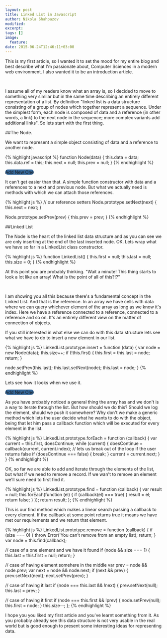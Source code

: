 ```yaml
---
layout: post
title: Linked List in Javascript
author: Nikola Shahpazov
modified:
excerpt:
tags: []
image:
  feature:
date: 2015-06-24T12:46:11+03:00
---
```

<style>

.btn {
  border-radius: 12px;
  background-color: #336699;
  cursor: pointer;
}

.node {
  stroke: #fff;
  stroke-width: 1.5px;
}

.link {
  stroke: #999;
  stroke-opacity: .6;
}

</style>
<script src="https://cdnjs.cloudflare.com/ajax/libs/d3/3.5.5/d3.min.js" charset="utf-8"></script>
<script>
  function Canvas(id, width, height, radius, charge) {
    this.radius = radius;

    this.data = {
      nodes: [],
      links: []
    };
    this.size = 0;

    this.force = d3.layout.force()
      .charge(charge)
      .gravity(0.003)
      .linkDistance(40)
      .size([width, height]);

    this.svg = d3.select(id).append("svg")
        .attr("width", width)
        .attr("height", height);
  }

  // static color for all
  Canvas.color = d3.scale.category20();

  Canvas.prototype.redraw = function () {
    this.node = this.node.data(this.data.nodes);
    this.node.enter().insert("circle")
      .attr("class", "node")
      .attr("r", this.radius)
      .style("fill", function (d) {
        return Canvas.color(d.group);
      })
      .call(this.force.drag);

    this.link = this.link.data(this.data.links);
    this.link.enter().insert("line", ".node")
      .attr("class", "link");

    return this.force.start();
  }

  Canvas.prototype.addNode = function (node) {
    this.data.nodes.push(node);
    this.size++;
  };

  Canvas.prototype.addEdge = function (edge) {
    this.data.links.push(edge);
  };

  Canvas.prototype.start = function () {
    var self = this;
    this.force.nodes(this.data.nodes)
      .links(this.data.links)
      .start();

    this.link = this.svg.selectAll(".link")
    .data(this.data.links)
    .enter().append("line")
      .attr("class", "link")
      .style("stroke-width", function (d) {
        return Math.sqrt(d.value);
      });

      this.node = this.svg.selectAll(".node")
        .data(this.data.nodes)
        .enter().append("circle")
          .attr("class", "node")
          .attr("r", this.radius)
          .style("fill", function (d) { return Canvas.color(d.group); })
          .call(this.force.drag);

      // node.append("title")
      //     .text(function (d) { return d.name; });

      this.force.on("tick", function() {
        self.link.attr("x1", function (d) { return d.source.x; })
            .attr("y1", function (d) { return d.source.y; })
            .attr("x2", function (d) { return d.target.x; })
            .attr("y2", function (d) { return d.target.y; });

        self.node.attr("cx", function(d) { return d.x; })
            .attr("cy", function(d) { return d.y; });
      });
  };

  document.addEventListener("DOMContentLoaded", function (event) {
    var canvas1 = new Canvas('#first-canvas', 678, 200, 10, -5);
    canvas1.data.nodes.push({name: 'Lorem', group: 1});
    canvas1.start();

    // ** Update data section (Called from the onclick)
    document.querySelector("#first-btn")
      .addEventListener('click', function (ev) {
        var group = parseInt(Math.random() * 356);
        canvas1.addNode({name: 'Lorem Ipsum', group});
        canvas1.redraw();
      });

    // second canvas and button
    var secondCanvas = new Canvas("#second-canvas", 678, 300, 15, -200);
    secondCanvas.data.nodes.push({name: 'sss', group: 1});
    secondCanvas.start();

    document.querySelector('#second-btn').addEventListener('click', function (event) {
      var group = parseInt(Math.random() * 356);
      secondCanvas.addNode({name: "ala", group: group});
      secondCanvas.addEdge({source: secondCanvas.size - 1, target: secondCanvas.size});
      secondCanvas.redraw();
    });
  });
</script>

This is my first article, so I wanted it to set the mood for my entire blog and best describe what I'm passionate about, Computer Sciences in a modern web environment. I also wanted it to be an introduction article.
<p><br/></p>


I assume all of my readers know what an array is, so I decided to move to something very similar but in the same time describing an entirely different representation of a list.
By definition "linked list is a data structure consisting of a group of nodes which together represent a sequence. Under the simplest form, each node is composed of data and a reference (in other words, a link) to the next node in the sequence; more complex variants add additional links". So lets start with the first thing.

##The Node.

We want to represent a simple object consisting of data and a reference to another node.

{% highlight javascript %}
function Node(data) {
  this.data = data;
  this.data.ref = this;
  this.next = null;
  this.prev = null;
}
{% endhighlight %}

<div id="first-canvas"></div>
<a id="first-btn" class="btn">Add New One</a>
<br>

It can't get easier than that. A simple function constructor with data and a references to a next and previous node. But what we actually need is methods with which we can attach those references.

{% highlight js %}
// our reference setters
Node.prototype.setNext(next) {
  this.next = next;
}

Node.prototype.setPrev(prev) {
  this.prev = prev;
}
{% endhighlight %}

##Linked List

The Node is the heart of the linked list data structure and as you can see we are only inserting at the end of the last inserted node.
OK. Lets wrap what we have so far in a LinkedList class constructor.

{% highlight js %}
function LinkedList() {
  this.first = null;
  this.last = null;
  this.size = 0;
}
{% endhighlight %}

At this point you are probably thinking. "Wait a minute! This thing starts to look a lot like an array! What is the point of all of this?!?"<br/>
<p><br></p>

I am showing you all this because there's a fundamental concept in the Linked List. And that is the reference. In an array we have cells with data where we can query whichever element of the array as long as we know it's index. Here we have a reference connected to a reference, connected to a reference and so on. It's an entirely different view on the matter of connection of objects.

If you still interested in what else we can do with this data structure lets see what we have to do to insert a new element in our list.
<br />

{% highlight js %}
LinkedList.prototype.insert = function (data) {
  var node = new Node(data);
  this.size++;
  if (!this.first) {
    this.first = this.last = node;
    return;
  }

  node.setPrev(this.last);
  this.last.setNext(node);
  this.last = node;
}
{% endhighlight %}

Lets see how it looks when we use it.
<br />

<div id="second-canvas" class="node-canvas"></div>
<a id="second-btn" class="btn">Add New One</a>
<br />

As you have probably noticed a general thing the array has and we don't is a way to iterate through the list. But how should we do this? Should we log the element, should we push it somewhere? Why don't we make a generic method which lets the user decide what he wants to do with the object, being that let him pass a callback function which will be executed for every element in the list.
<br />

{% highlight js %}
LinkedList.prototype.forEach = function (callback) {
  var current = this.first,
      doesContinue;
  while (current) {
    doesContinue = callback(current, current.index);
    // lets us break out of the loop if the user returns false
    if (doesContinue === false) {
      break;
    }
    current = current.next;
  }
}
{% endhighlight %}
<br />

OK, so far we are able to add and iterate through the elements of the list, but what if we need to remove a record. If we wan't to remove an element we'll sure need to first find it.
<br />

{% highlight js %}
LinkedList.prototype.find = function (callback) {
  var result = null;
  this.forEach(function (el) {
    if (callback(el) === true) {
      result = el;
      return false;
    }
  });
  return result;
};
{% endhighlight %}

This is our find method which makes a linear search passing a callback to every element. If the callback at some point returns true it means we have met our requirements and we return that element.
<br />

{% highlight js %}
LinkedList.prototype.remove = function (callback) {
  if (size === 0) {
    throw Error('You can't remove from an empty list);
    return;
  }
  var node = this.find(callback);

  // case of a one element and we have it found
  if (node && size === 1) {
    this.last = this.first = null;
    return;
  }

  // case of having element somehere in the middle
  var prev = node && node.prev;
  var next = node && node.next;
  if (next && prev) {
    prev.setNext(next);
    next.setPrev(prev);
  }

  // case of having it last
  if (node === this.last && !next) {
    prev.setNext(null);
    this.last = prev;
  }

  // case of having it first
  if (node === this.first && !prev) {
    node.setPrev(null);
    this.first = node;
  }
  this.size--;
};
{% endhighlight %}
<br />

I hope you you liked my first article and you've learnt something from it. As you probably already see this data structure is not very usable in the real world but is good enough to present some interesting ideas for representing data.
